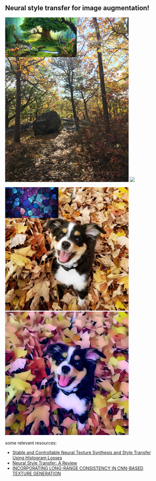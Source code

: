 ## Neural style transfer for image augmentation!

<p float="left"> 
  <img src="/assets/nature.jpg" width="400" /> 
  <img src="/assets/forest_layla.png" width="400" />
</p>

<p float="left"> 
  <img src="/assets/kona.jpg" width="400" /> 
  <img src="/assets/kona_styled.png" width="400" />
</p>

some relevant resources:
- [Stable and Controllable Neural Texture Synthesis and Style Transfer Using Histogram Losses](https://arxiv.org/pdf/1701.08893.pdf)
- [Neural Style Transfer: A Review](https://arxiv.org/pdf/1705.04058.pdf)
- [INCORPORATING LONG-RANGE CONSISTENCY IN CNN-BASED TEXTURE GENERATION](https://arxiv.org/pdf/1606.01286.pdf)
